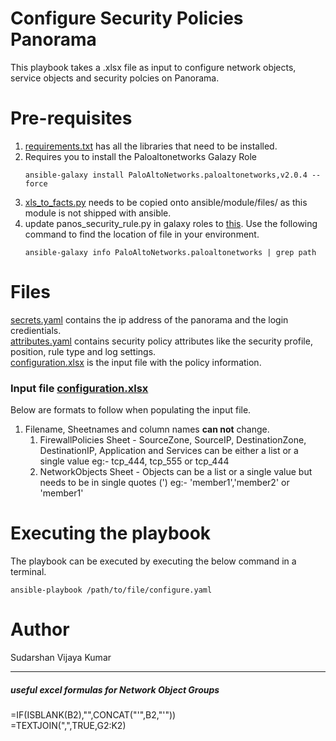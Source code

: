 # Configure Security Policies Panorama

This playbook takes a .xlsx file as input to configure network objects, service objects and security polcies on Panorama.  

# Pre-requisites

1. [requirements.txt](https://gitlab.com/Sudarshan_K/panorama/raw/master/requirements.txt) has all the libraries that need to be installed.  
2. Requires you to install the Paloaltonetworks Galazy Role
    ```
    ansible-galaxy install PaloAltoNetworks.paloaltonetworks,v2.0.4 --force
    ```
3. [xls_to_facts.py](https://raw.githubusercontent.com/mamullen13316/ansible_xls_to_facts/master/xls_to_facts.py) needs to be copied onto ansible/module/files/ as this module is not shipped with ansible.  
4. update panos_security_rule.py in galaxy roles to [this](https://raw.githubusercontent.com/PaloAltoNetworks/ansible-pan/f7cf604ab3c9c6eb2cab8f4fcc1653cb67251cee/library/panos_security_rule.py). Use the following command to find the location of file in your environment.   
    ```
    ansible-galaxy info PaloAltoNetworks.paloaltonetworks | grep path
    ```

# Files

[secrets.yaml](https://gitlab.com/Sudarshan_K/panorama/raw/master/secrets.yaml) contains the ip address of the panorama and the login credientials.  
[attributes.yaml](https://gitlab.com/Sudarshan_K/panorama/raw/master/attributes.yaml) contains security policy attributes  like the security profile, position, rule type and log settings.    
[configuration.xlsx](https://gitlab.com/Sudarshan_K/panorama/blob/master/variables/configuration.xlsx) is the input file with the policy information.    

### Input file [configuration.xlsx](https://gitlab.com/Sudarshan_K/panorama/blob/master/variables/configuration.xlsx)
Below are formats to follow when populating the input file.
1. Filename, Sheetnames and column names **can not** change.
    1. FirewallPolicies Sheet - SourceZone, SourceIP, DestinationZone, DestinationIP, Application and Services can be either a list or a single value eg:- tcp_444, tcp_555 or tcp_444
    2. NetworkObjects Sheet - Objects can be a list or a single value but needs to be in single quotes (') eg:- 'member1','member2' or 'member1'


# Executing the playbook

The playbook can be executed by executing the below command in a terminal.
```
ansible-playbook /path/to/file/configure.yaml
```

# Author

Sudarshan Vijaya Kumar

---

##### useful excel formulas for Network Object Groups
=IF(ISBLANK(B2),"",CONCAT("'",B2,"'"))  
=TEXTJOIN(",",TRUE,G2:K2)